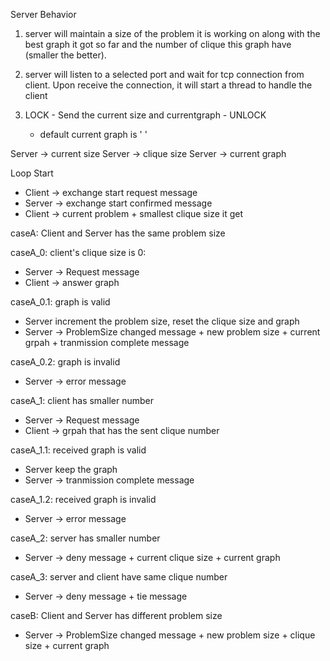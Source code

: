 Server Behavior
1. server will maintain a size of the problem it is working on along with the best graph it got so far and the number of clique this graph have (smaller the better).

2. server will listen to a selected port and wait for tcp connection from client. Upon receive the connection, it will start a thread to handle the client


1. LOCK - Send the current size and currentgraph - UNLOCK
   * default current graph is ' '

Server -> current size
Server -> clique size
Server -> current graph

Loop Start

* Client -> exchange start request message
* Server -> exchange start confirmed message
* Client -> current problem + smallest clique size it get

caseA: Client and Server has the same problem size

caseA_0: client's clique size is 0:
* Server -> Request message
* Client -> answer graph

caseA_0.1: graph is valid
* Server increment the problem size, reset the clique size and graph
* Server -> ProblemSize changed message + new problem size +
            current grpah + tranmission complete message

caseA_0.2: graph is invalid
* Server -> error message


caseA_1: client has smaller number
* Server -> Request message
* Client -> grpah that has the sent clique number

caseA_1.1: received graph is valid
* Server keep the graph
* Server -> tranmission complete message

caseA_1.2: received graph is invalid
* Server -> error message


caseA_2: server has smaller number
* Server -> deny message + current clique size + current graph

caseA_3: server and client have same clique number
* Server -> deny message + tie message


caseB: Client and Server has different problem size
* Server -> ProblemSize changed message + new problem size + 
            clique size + current graph
